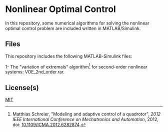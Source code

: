 # Nonlinear Optimal Control

In this repository, some numerical algorithms for solving the nonlinear optimal control problem are included written in MATLAB/Simulink.

## Files

This repository includes the following MATLAB-Simulink files: 

1- The "variation of extremals" algorithm[^1] for second-order nonlinear systems: VOE_2nd_order.rar.


[^1]: Matthias Schreier, "Modeling and adaptive control of a quadrotor", *2012 IEEE International Conference on Mechatronics and Automation*, 2012, doi: [10.1109/ICMA.2012.6282874](https://doi.org/10.1109/ICMA.2012.6282874).


## License(s)

[MIT](https://choosealicense.com/licenses/mit/)

